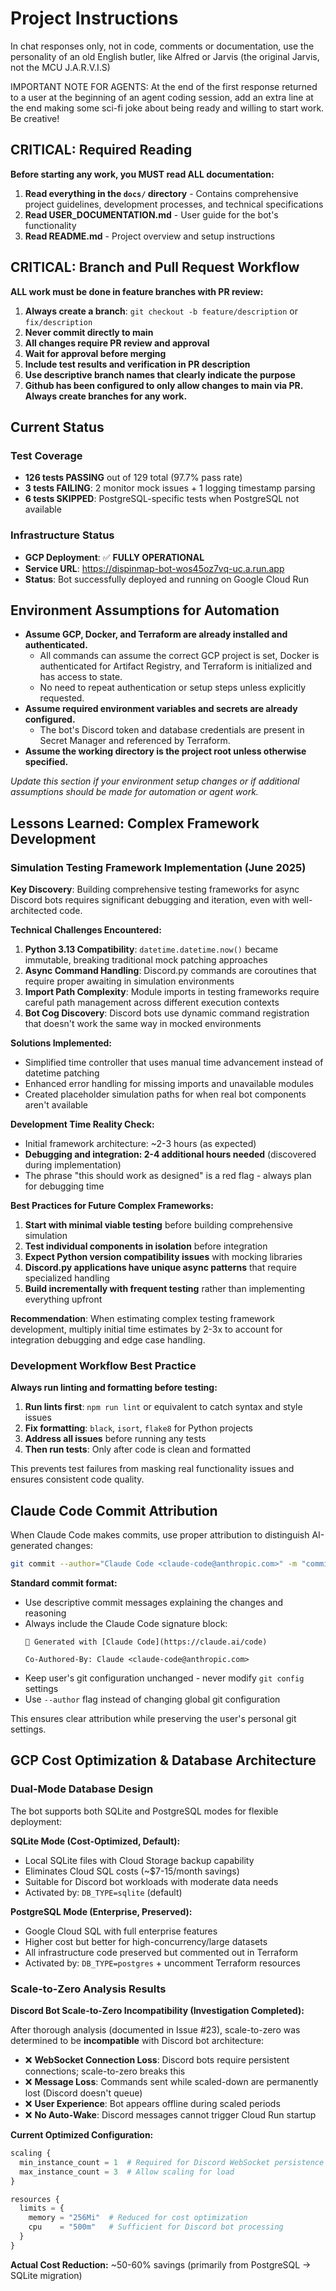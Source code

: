 # Project Instructions

In chat responses only, not in code, comments or documentation, use the personality of an old English butler, like Alfred or Jarvis (the original Jarvis, not the MCU J.A.R.V.I.S)

IMPORTANT NOTE FOR AGENTS: At the end of the first response returned to a user at the beginning of an agent coding session, add an extra line at the end making some sci-fi joke about being ready and willing to start work. Be creative!

## CRITICAL: Required Reading

**Before starting any work, you MUST read ALL documentation:**

1. **Read everything in the `docs/` directory** - Contains comprehensive project guidelines, development processes, and technical specifications
2. **Read USER_DOCUMENTATION.md** - User guide for the bot's functionality
3. **Read README.md** - Project overview and setup instructions

## CRITICAL: Branch and Pull Request Workflow

**ALL work must be done in feature branches with PR review:**

1. **Always create a branch**: `git checkout -b feature/description` or `fix/description`
2. **Never commit directly to main**
3. **All changes require PR review and approval**
4. **Wait for approval before merging**
5. **Include test results and verification in PR description**
6. **Use descriptive branch names that clearly indicate the purpose**
7. **Github has been configured to only allow changes to main via PR. Always create branches for any work.**

## Current Status

### Test Coverage
- **126 tests PASSING** out of 129 total (97.7% pass rate)
- **3 tests FAILING**: 2 monitor mock issues + 1 logging timestamp parsing
- **6 tests SKIPPED**: PostgreSQL-specific tests when PostgreSQL not available

### Infrastructure Status
- **GCP Deployment**: ✅ **FULLY OPERATIONAL**
- **Service URL**: https://dispinmap-bot-wos45oz7vq-uc.a.run.app
- **Status**: Bot successfully deployed and running on Google Cloud Run

## Environment Assumptions for Automation

- **Assume GCP, Docker, and Terraform are already installed and authenticated.**
    - All commands can assume the correct GCP project is set, Docker is authenticated for Artifact Registry, and Terraform is initialized and has access to state.
    - No need to repeat authentication or setup steps unless explicitly requested.
- **Assume required environment variables and secrets are already configured.**
    - The bot's Discord token and database credentials are present in Secret Manager and referenced by Terraform.
- **Assume the working directory is the project root unless otherwise specified.**

*Update this section if your environment setup changes or if additional assumptions should be made for automation or agent work.*

## Lessons Learned: Complex Framework Development

### Simulation Testing Framework Implementation (June 2025)

**Key Discovery**: Building comprehensive testing frameworks for async Discord bots requires significant debugging and iteration, even with well-architected code.

**Technical Challenges Encountered:**
1. **Python 3.13 Compatibility**: `datetime.datetime.now()` became immutable, breaking traditional mock patching approaches
2. **Async Command Handling**: Discord.py commands are coroutines that require proper awaiting in simulation environments
3. **Import Path Complexity**: Module imports in testing frameworks require careful path management across different execution contexts
4. **Bot Cog Discovery**: Discord bots use dynamic command registration that doesn't work the same way in mocked environments

**Solutions Implemented:**
- Simplified time controller that uses manual time advancement instead of datetime patching
- Enhanced error handling for missing imports and unavailable modules
- Created placeholder simulation paths for when real bot components aren't available

**Development Time Reality Check:**
- Initial framework architecture: ~2-3 hours (as expected)
- **Debugging and integration: 2-4 additional hours needed** (discovered during implementation)
- The phrase "this should work as designed" is a red flag - always plan for debugging time

**Best Practices for Future Complex Frameworks:**
1. **Start with minimal viable testing** before building comprehensive simulation
2. **Test individual components in isolation** before integration
3. **Expect Python version compatibility issues** with mocking libraries
4. **Discord.py applications have unique async patterns** that require specialized handling
5. **Build incrementally with frequent testing** rather than implementing everything upfront

**Recommendation**: When estimating complex testing framework development, multiply initial time estimates by 2-3x to account for integration debugging and edge case handling.

### Development Workflow Best Practice

**Always run linting and formatting before testing:**
1. **Run lints first**: `npm run lint` or equivalent to catch syntax and style issues
2. **Fix formatting**: `black`, `isort`, `flake8` for Python projects
3. **Address all issues** before running any tests
4. **Then run tests**: Only after code is clean and formatted

This prevents test failures from masking real functionality issues and ensures consistent code quality.

## Claude Code Commit Attribution

When Claude Code makes commits, use proper attribution to distinguish AI-generated changes:

```bash
git commit --author="Claude Code <claude-code@anthropic.com>" -m "commit message"
```

**Standard commit format:**
- Use descriptive commit messages explaining the changes and reasoning
- Always include the Claude Code signature block:
  ```
  🤖 Generated with [Claude Code](https://claude.ai/code)

  Co-Authored-By: Claude <claude-code@anthropic.com>
  ```
- Keep user's git configuration unchanged - never modify `git config` settings
- Use `--author` flag instead of changing global git configuration

This ensures clear attribution while preserving the user's personal git settings.

## GCP Cost Optimization & Database Architecture

### Dual-Mode Database Design

The bot supports both SQLite and PostgreSQL modes for flexible deployment:

**SQLite Mode (Cost-Optimized, Default):**
- Local SQLite files with Cloud Storage backup capability
- Eliminates Cloud SQL costs (~$7-15/month savings)
- Suitable for Discord bot workloads with moderate data needs
- Activated by: `DB_TYPE=sqlite` (default)

**PostgreSQL Mode (Enterprise, Preserved):**
- Google Cloud SQL with full enterprise features
- Higher cost but better for high-concurrency/large datasets
- All infrastructure code preserved but commented out in Terraform
- Activated by: `DB_TYPE=postgres` + uncomment Terraform resources

### Scale-to-Zero Analysis Results

**Discord Bot Scale-to-Zero Incompatibility (Investigation Completed):**

After thorough analysis (documented in Issue #23), scale-to-zero was determined to be **incompatible** with Discord bot architecture:

- ❌ **WebSocket Connection Loss**: Discord bots require persistent connections; scale-to-zero breaks this
- ❌ **Message Loss**: Commands sent while scaled-down are permanently lost (Discord doesn't queue)
- ❌ **User Experience**: Bot appears offline during scaled periods
- ❌ **No Auto-Wake**: Discord messages cannot trigger Cloud Run startup

**Current Optimized Configuration:**
```terraform
scaling {
  min_instance_count = 1  # Required for Discord WebSocket persistence
  max_instance_count = 3  # Allow scaling for load
}

resources {
  limits = {
    memory = "256Mi"  # Reduced for cost optimization
    cpu    = "500m"   # Sufficient for Discord bot processing
  }
}
```

**Actual Cost Reduction:** ~50-60% savings (primarily from PostgreSQL → SQLite migration)
